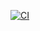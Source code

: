 [![CI](https://github.com/ekundayoSO/sample_js_test/actions/workflows/test.yml/badge.svg)](https://github.com/ekundayoSO/sample_js_test/actions/workflows/test.yml)